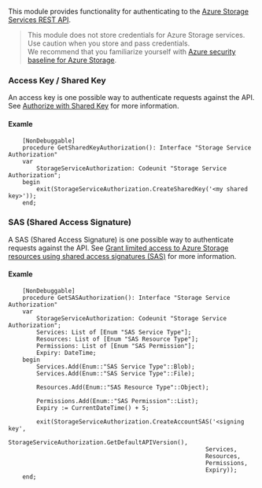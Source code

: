This module provides functionality for authenticating to the [Azure Storage Services REST API](https://docs.microsoft.com/en-us/rest/api/storageservices/).

> This module does not store credentials for Azure Storage services.  
> Use caution when you store and pass credentials.  
> We recommend that you familiarize yourself with [Azure security baseline for Azure Storage](https://docs.microsoft.com/en-us/security/benchmark/azure/baselines/storage-security-baseline).

### Access Key / Shared Key
An access key is one possible way to authenticate requests against the API. See [Authorize with Shared Key](https://docs.microsoft.com/en-us/rest/api/storageservices/authorize-with-shared-key) for more information.

#### Examle

```
    [NonDebuggable]
    procedure GetSharedKeyAuthorization(): Interface "Storage Service Authorization"
    var
        StorageServiceAuthorization: Codeunit "Storage Service Authorization";
    begin
        exit(StorageServiceAuthorization.CreateSharedKey('<my shared key>'));
    end;
```

### SAS (Shared Access Signature)
A SAS (Shared Access Signature) is one possible way to authenticate requests against the API. See [Grant limited access to Azure Storage resources using shared access signatures (SAS)](https://docs.microsoft.com/en-us/azure/storage/common/storage-sas-overview) for more information.

#### Examle
```
    [NonDebuggable]
    procedure GetSASAuthorization(): Interface "Storage Service Authorization"
    var
        StorageServiceAuthorization: Codeunit "Storage Service Authorization";
        Services: List of [Enum "SAS Service Type"];
        Resources: List of [Enum "SAS Resource Type"];
        Permissions: List of [Enum "SAS Permission"];
        Expiry: DateTime;
    begin
        Services.Add(Enum::"SAS Service Type"::Blob);
        Services.Add(Enum::"SAS Service Type"::File);

        Resources.Add(Enum::"SAS Resource Type"::Object);

        Permissions.Add(Enum::"SAS Permission"::List);
        Expiry := CurrentDateTime() + 5;

        exit(StorageServiceAuthorization.CreateAccountSAS('<signing key',
                                                        StorageServiceAuthorization.GetDefaultAPIVersion(),
                                                        Services,
                                                        Resources,
                                                        Permissions,
                                                        Expiry));
    end;
```